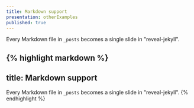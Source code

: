 ```yaml
---
title: Markdown support
presentation: otherExamples
published: true
---
```



Every Markdown file in `_posts` becomes a single slide in "reveal-jekyll".

{% highlight markdown %}
---
title: Markdown support
---

Every Markdown file in `_posts` becomes a single slide in "reveal-jekyll".
{% endhighlight %}
